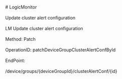 <br>#     LogicMonitor</br>
<br>Update cluster alert configuration</br>
<br>LM Update cluster alert configuration</br>
<br>Method: Patch</br>
<br>OperationID: patchDeviceGroupClusterAlertConfById</br>
<br>EndPoint:</br>
<br>/device/groups/{deviceGroupId}/clusterAlertConf/{id}</br>

